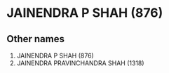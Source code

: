# JAINENDRA P SHAH (876)

## Other names
1. JAINENDRA P SHAH (876)
1. JAINENDRA PRAVINCHANDRA SHAH (1318)


